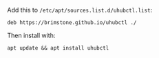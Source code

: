 Add this to `/etc/apt/sources.list.d/uhubctl.list`:

```
deb https://brimstone.github.io/uhubctl ./
```

Then install with:
```
apt update && apt install uhubctl
```
